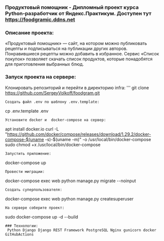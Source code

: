 ### Продуктовый помощник - Дипломный проект курса Python-разработчик от Яндекс.Практикум. Доступен тут https://foodgramic.ddns.net
### Описание проекта:
«Продуктовый помощник» — сайт, на котором можно публиковать рецепты и подписываться на публикации других авторов. Понравившиеся рецепты можно добавить в избранное. Сервис «Список покупок» позволяет скачать список продуктов, которые понадобятся для приготовления выбранных блюд.
### Запуск проекта на сервере:
Клонировать репозиторий и перейти в директорию infra:
'''
git clone https://github.com/SergeyVolkoff/foodgram.git
```
Создать файл .env по шаблону .env.template:
```
cp .env.template .env
```
Установите docker и  docker-compose на сервер:
```
apt install docker.io 
curl -L "https://github.com/docker/compose/releases/download/1.29.2/docker-compose-$(uname -s)-$(uname -m)" -o /usr/local/bin/docker-compose
sudo chmod +x /usr/local/bin/docker-compose

```
Запустить приложение:
```
docker-compose up
```
Провести миграции:
```
docker-compose exec web python manage.py migrate --noinput
```
Создать суперпользователя:
```
docker-compose exec web python manage.py createsuperuser
```
На сервере соберите проект:
```
sudo docker-compose up -d --build
```
### Технологии:
 Python Django Django REST Framework PostgreSQL Nginx gunicorn docker GitHubActions 

